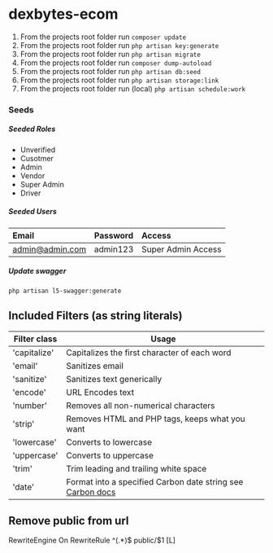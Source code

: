 # dexbytes-ecom


1. From the projects root folder run `composer update`
2. From the projects root folder run `php artisan key:generate`
3. From the projects root folder run `php artisan migrate`
4. From the projects root folder run `composer dump-autoload`
5. From the projects root folder run `php artisan db:seed`
6. From the projects root folder run `php artisan storage:link`
7.  From the projects root folder run (local) `php artisan schedule:work`

### Seeds
##### Seeded Roles
  * Unverified
  * Cusotmer
  * Admin
  * Vendor
  * Super Admin
  * Driver

##### Seeded Users

|Email|Password|Access|
|:------------|:------------|:------------|
|admin@admin.com|admin123|Super Admin Access|

##### Update swagger
`php artisan l5-swagger:generate`

## Included Filters (as string literals)

| Filter class | Usage |
| -------------| ------------- |
| 'capitalize' | Capitalizes the first character of each word |
| 'email' | Sanitizes email |
| 'sanitize' | Sanitizes text generically |
| 'encode' | URL Encodes text |
| 'number' | Removes all non-numerical characters |
| 'strip' | Removes HTML and PHP tags, keeps what you want |
| 'lowercase' | Converts to lowercase |
| 'uppercase' | Converts to uppercase |
| 'trim' | Trim leading and trailing white space |
| 'date' | Format into a specified Carbon date string see [Carbon docs](https://carbon.nesbot.com/docs/#api-formatting)  |

## Remove public from url
<IfModule mod_rewrite.c>
RewriteEngine On
RewriteRule ^(.*)$ public/$1 [L]
</IfModule>
